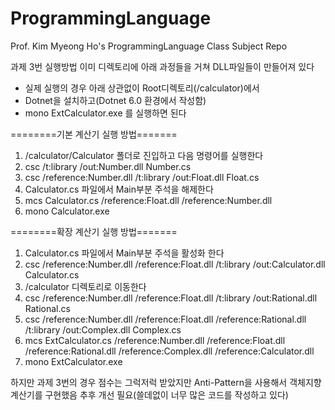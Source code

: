 # ProgrammingLanguage

Prof. Kim Myeong Ho's ProgrammingLanguage Class Subject Repo

과제 3번 실행방법
이미 디렉토리에 아래 과정들을 거쳐 DLL파일들이 만들어져 있다

- 실제 실행의 경우 아래 상관없이 Root디렉토리(/calculator)에서
- Dotnet을 설치하고(Dotnet 6.0 환경에서 작성함)
- mono ExtCalculator.exe 를 실행하면 된다

========기본 계산기 실행 방법=======

1. /calculator/Calculator 폴더로 진입하고 다음 명령어를 실행한다
2. csc /t:library /out:Number.dll Number.cs
3. csc /reference:Number.dll /t:library /out:Float.dll Float.cs
4. Calculator.cs 파일에서 Main부분 주석을 해제한다
5. mcs Calculator.cs /reference:Float.dll /reference:Number.dll
6. mono Calculator.exe

========확장 계산기 실행 방법=======

1. Calculator.cs 파일에서 Main부분 주석을 활성화 한다
2. csc /reference:Number.dll /reference:Float.dll /t:library /out:Calculator.dll Calculator.cs
3. /calculator 디렉토리로 이동한다
4. csc /reference:Number.dll /reference:Float.dll /t:library /out:Rational.dll Rational.cs
5. csc /reference:Number.dll /reference:Float.dll /reference:Rational.dll /t:library /out:Complex.dll Complex.cs
6. mcs ExtCalculator.cs /reference:Number.dll /reference:Float.dll /reference:Rational.dll /reference:Complex.dll /reference:Calculator.dll
7. mono ExtCalculator.exe

하지만 과제 3번의 경우 점수는 그럭저럭 받았지만 Anti-Pattern을 사용해서 객체지향 계산기를 구현했음
추후 개선 필요(쓸데없이 너무 많은 코드를 작성하고 있다)
